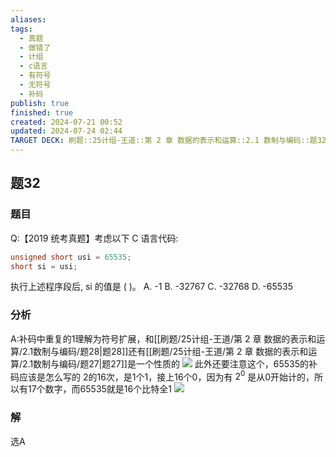 ```yaml
---
aliases: 
tags:
  - 真题
  - 做错了
  - 计组
  - c语言
  - 有符号
  - 无符号
  - 补码
publish: true
finished: true
created: 2024-07-21 00:52
updated: 2024-07-24 02:44
TARGET DECK: 刷题::25计组-王道::第 2 章 数据的表示和运算::2.1 数制与编码::题32
---
```


## 题32
### 题目
Q:【2019 统考真题】考虑以下 C 语言代码:
```cpp
unsigned short usi = 65535;
short si = usi;
```
执行上述程序段后, si 的值是 ( )。
A. -1 B. -32767 C. -32768 D. -65535
### 分析
A:补码中重复的1理解为符号扩展，和[[刷题/25计组-王道/第 2 章 数据的表示和运算/2.1数制与编码/题28|题28]]还有[[刷题/25计组-王道/第 2 章 数据的表示和运算/2.1数制与编码/题27|题27]]是一个性质的
![](https://img.hwenyi.live/202407240237360.webp)
此外还要注意这个，65535的补码应该是怎么写的
2的16次，是1个1，接上16个0，因为有 $2^{0}$ 是从0开始计的，所以有17个数字，而65535就是16个比特全1
![](https://img.hwenyi.live/202407240244456.webp)
### 解
选A
<!--ID: 1721760736511-->
